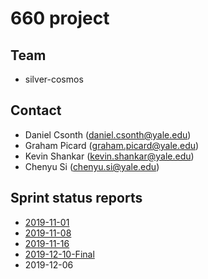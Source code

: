 # 660 project
## Team
- silver-cosmos

## Contact
- Daniel Csonth (daniel.csonth@yale.edu)
- Graham Picard (graham.picard@yale.edu)
- Kevin Shankar (kevin.shankar@yale.edu)
- Chenyu Si (chenyu.si@yale.edu)

## Sprint status reports
- [2019-11-01](2019-11-01.md)
- [2019-11-08](2019-11-08.md)
- [2019-11-16](2019-11-16.md)
- [2019-12-10-Final](2019-12-10-Final.md)
- 2019-12-06
